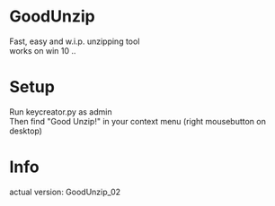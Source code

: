 # GoodUnzip  
Fast, easy and w.i.p. unzipping tool  
works on win 10 ..  


# Setup  
Run keycreator.py as admin  
Then find "Good Unzip!" in your context menu (right mousebutton on desktop)


# Info  
actual version: GoodUnzip_02
